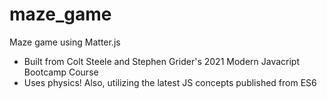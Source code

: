 # maze_game
Maze game using Matter.js

* Built from Colt Steele and Stephen Grider's 2021 Modern Javacript Bootcamp Course
* Uses physics! Also, utilizing the latest JS concepts published from ES6
